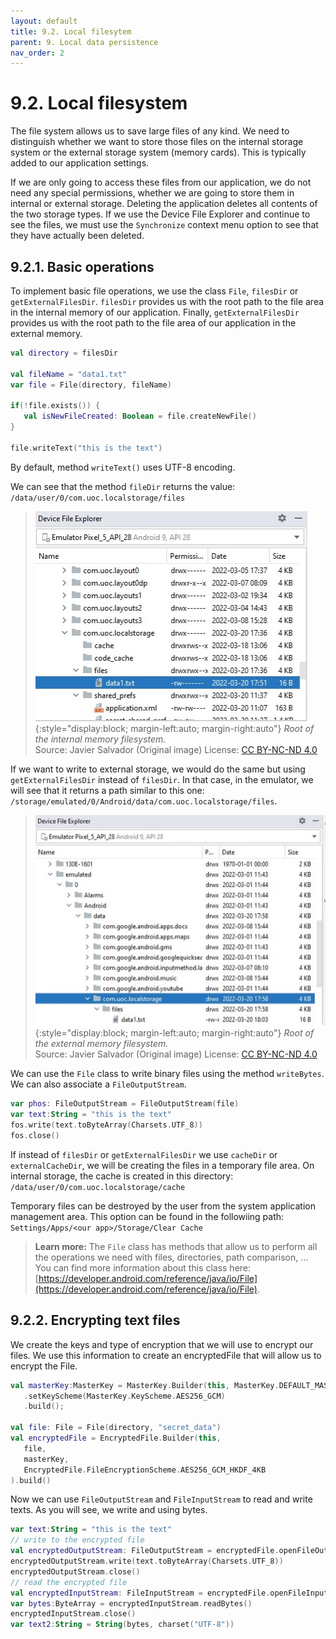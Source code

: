 ```yaml
---
layout: default
title: 9.2. Local filesytem
parent: 9. Local data persistence
nav_order: 2
---
```


# 9.2. Local filesystem

The file system allows us to save large files of any kind. We need to distinguish whether we want to store those files on the internal storage system or the external storage system (memory cards). This is typically added to our application settings.

If we are only going to access these files from our application, we do not need any special permissions, whether we are going to store them in internal or external storage.  Deleting the application deletes all contents of the two storage types. If we use the Device File Explorer and continue to see the files, we must use the `Synchronize` context menu option to see that they have actually been deleted.

## 9.2.1. Basic operations

To implement basic file operations, we use the class `File`, `filesDir` or `getExternalFilesDir`. `filesDir` provides us with the root path to the file area in the internal memory of our application. Finally, `getExternalFilesDir` provides us with the root path to the file area of our application in the external memory.

```kotlin
val directory = filesDir

val fileName = "data1.txt"
var file = File(directory, fileName)

if(!file.exists()) {
   val isNewFileCreated: Boolean = file.createNewFile()
}

file.writeText("this is the text")
```

By default, method `writeText()` uses UTF-8 encoding. 

We can see that the method `fileDir` returns the value:
`/data/user/0/com.uoc.localstorage/files`


> ![Root of the internal memory filesystem.](/images/09/filesystem.jpg){:style="display:block; margin-left:auto; margin-right:auto"}
> *Root of the internal memory filesystem.*  
> Source: Javier Salvador (Original image) License: [CC BY-NC-ND 4.0](https://creativecommons.org/licenses/by-nc-nd/4.0/)

If we want to write to external storage, we would do the same but using `getExternalFilesDir` instead of `filesDir`. In that case, in the emulator, we will see that it returns a path similar to this one:
`/storage/emulated/0/Android/data/com.uoc.localstorage/files`.

> ![Root of the external memory filesystem.](/images/09/external-filesystem.jpg){:style="display:block; margin-left:auto; margin-right:auto"}
> *Root of the external memory filesystem.*  
> Source: Javier Salvador (Original image) License: [CC BY-NC-ND 4.0](https://creativecommons.org/licenses/by-nc-nd/4.0/)

We can use the `File` class to write binary files using the method `writeBytes`. We can also associate a `FileOutputStream`.

```kotlin
var phos: FileOutputStream = FileOutputStream(file)
var text:String = "this is the text"
fos.write(text.toByteArray(Charsets.UTF_8))
fos.close()
```

If instead of `filesDir` or `getExternalFilesDir` we use `cacheDir` or `externalCacheDir`, we will be creating the files in a temporary file area. On internal storage, the cache is created in this directory:
`/data/user/0/com.uoc.localstorage/cache`

Temporary files can be destroyed by the user from the system application management area. This option can be found in the followiing path: `Settings/Apps/<our app>/Storage/Clear Cache`

>**Learn more:**
>The `File` class has methods that allow us to perform all the operations we need with files, directories, path comparison, ... You can find more information about this class here:
[https://developer.android.com/reference/java/io/File](https://developer.android.com/reference/java/io/File).

## 9.2.2. Encrypting text files

We create the keys and type of encryption that we will use to encrypt our files. We use this information to create an encryptedFile that will allow us to encrypt the File.

```kotlin
val masterKey:MasterKey = MasterKey.Builder(this, MasterKey.DEFAULT_MASTER_KEY_ALIAS)
   .setKeyScheme(MasterKey.KeyScheme.AES256_GCM)
   .build();

val file: File = File(directory, "secret_data")
val encryptedFile = EncryptedFile.Builder(this,
   file,
   masterKey,
   EncryptedFile.FileEncryptionScheme.AES256_GCM_HKDF_4KB
).build()
```

Now we can use `FileOutputStream` and `FileInputStream` to read and write texts. As you will see, we write and using bytes.

```kotlin
var text:String = "this is the text"
// write to the encrypted file
val encryptedOutputStream: FileOutputStream = encryptedFile.openFileOutput()
encryptedOutputStream.write(text.toByteArray(Charsets.UTF_8))
encryptedOutputStream.close()
// read the encrypted file
val encryptedInputStream: FileInputStream = encryptedFile.openFileInput()
var bytes:ByteArray = encryptedInputStream.readBytes()
encryptedInputStream.close()
var text2:String = String(bytes, charset("UTF-8"))
```




